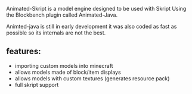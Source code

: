 Animated-Skript is a model engine designed to be used with Skript Using the Blockbench plugin called Animated-Java.


Animted-java is still in early development it was also coded as fast as possible so its internals are not the best.

features:
- 
- importing custom models into minecraft
- allows models made of block/item displays
- allows models with custom textures (generates resource pack)
- full skript support
